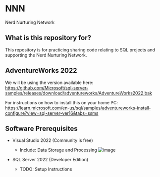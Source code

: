 # NNN
Nerd Nurturing Network

## What is this repository for?
This repository is for practicing sharing code relating to SQL projects and supporting the Nerd Nurturing Network.

## AdventureWorks 2022
We will be using the version available here: https://github.com/Microsoft/sql-server-samples/releases/download/adventureworks/AdventureWorks2022.bak

For instructions on how to install this on your home PC: https://learn.microsoft.com/en-us/sql/samples/adventureworks-install-configure?view=sql-server-ver16&tabs=ssms

## Software Prerequisites
- Visual Studio 2022 (Community is free)
    - Include: Data Storage and Processing
  ![image](https://github.com/Clanatk/NNN/assets/33404493/7705e83d-7e80-4b1a-ad10-d63be4fc023d)

- SQL Server 2022 (Developer Edition)
    - TODO: Setup Instructions

